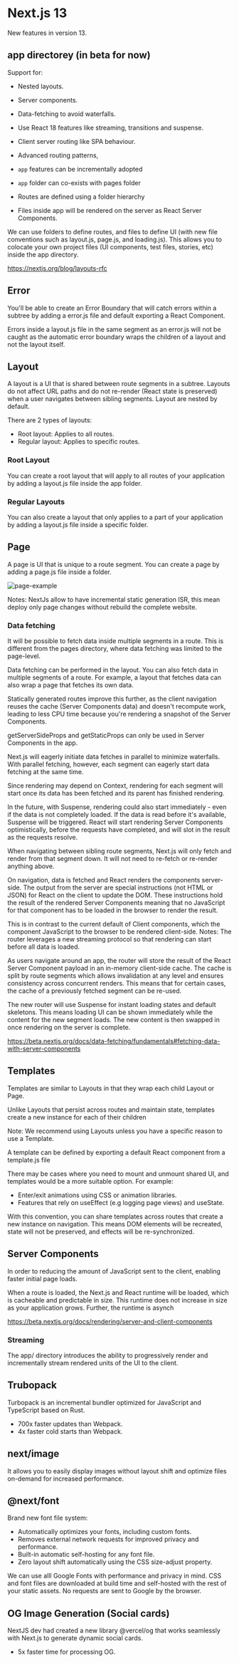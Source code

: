 # Next.js 13

New features in version 13.

## app directorey (in beta for now)

Support for:

- Nested layouts.
- Server components.
- Data-fetching to avoid waterfalls.
- Use React 18 features like streaming, transitions and suspense.
- Client server routing like SPA behaviour.
- Advanced routing patterns,

- `app` features can be incrementally adopted
- `app` folder can co-exists with pages folder
- Routes are defined using a folder hierarchy
- Files inside app will be rendered on the server as React Server Components.

We can use folders to define routes, and files to define UI (with new file conventions such as layout.js, page.js, and loading.js).
This allows you to colocate your own project files (UI components, test files, stories, etc) inside the app directory.

https://nextjs.org/blog/layouts-rfc

## Error

You'll be able to create an Error Boundary that will catch errors within a subtree by adding a error.js file and default exporting a React Component.

Errors inside a layout.js file in the same segment as an error.js will not be caught as the automatic error boundary wraps the children of a layout and not the layout itself.

## Layout

A layout is a UI that is shared between route segments in a subtree. Layouts do not affect URL paths and do not re-render (React state is preserved) when a user navigates between sibling segments. Layout are nested by default.

There are 2 types of layouts:

- Root layout: Applies to all routes.
- Regular layout: Applies to specific routes.

### Root Layout

You can create a root layout that will apply to all routes of your application by adding a layout.js file inside the app folder.

### Regular Layouts

You can also create a layout that only applies to a part of your application by adding a layout.js file inside a specific folder.

## Page

A page is UI that is unique to a route segment. You can create a page by adding a page.js file inside a folder.

![page-example](https://user-images.githubusercontent.com/17195702/230880845-0d43a01c-96d1-455b-bb6a-96c670bf2c1a.png)

Notes:
NextJs allow to have incremental static generation ISR, this mean deploy only page changes without rebuild the complete website.

### Data fetching

It will be possible to fetch data inside multiple segments in a route. This is different from the pages directory, where data fetching was limited to the page-level.

Data fetching can be performed in the layout. You can also fetch data in multiple segments of a route. For example, a layout that fetches data can also wrap a page that fetches its own data.

Statically generated routes improve this further, as the client navigation reuses the cache (Server Components data) and doesn't recompute work, leading to less CPU time because you're rendering a snapshot of the Server Components.

getServerSideProps and getStaticProps can only be used in Server Components in the app.

Next.js will eagerly initiate data fetches in parallel to minimize waterfalls. With parallel fetching, however, each segment can eagerly start data fetching at the same time.

Since rendering may depend on Context, rendering for each segment will start once its data has been fetched and its parent has finished rendering.

In the future, with Suspense, rendering could also start immediately - even if the data is not completely loaded. If the data is read before it's available, Suspense will be triggered. React will start rendering Server Components optimistically, before the requests have completed, and will slot in the result as the requests resolve.

When navigating between sibling route segments, Next.js will only fetch and render from that segment down. It will not need to re-fetch or re-render anything above.

On navigation, data is fetched and React renders the components server-side. The output from the server are special instructions (not HTML or JSON) for React on the client to update the DOM. These instructions hold the result of the rendered Server Components meaning that no JavaScript for that component has to be loaded in the browser to render the result.

This is in contrast to the current default of Client components, which the component JavaScript to the browser to be rendered client-side.
Notes: The router leverages a new streaming protocol so that rendering can start before all data is loaded.

As users navigate around an app, the router will store the result of the React Server Component payload in an in-memory client-side cache. The cache is split by route segments which allows invalidation at any level and ensures consistency across concurrent renders. This means that for certain cases, the cache of a previously fetched segment can be re-used.

The new router will use Suspense for instant loading states and default skeletons. This means loading UI can be shown immediately while the content for the new segment loads. The new content is then swapped in once rendering on the server is complete.

https://beta.nextjs.org/docs/data-fetching/fundamentals#fetching-data-with-server-components

## Templates

Templates are similar to Layouts in that they wrap each child Layout or Page.

Unlike Layouts that persist across routes and maintain state, templates create a new instance for each of their children

Note: We recommend using Layouts unless you have a specific reason to use a Template.

A template can be defined by exporting a default React component from a template.js file

There may be cases where you need to mount and unmount shared UI, and templates would be a more suitable option. For example:

- Enter/exit animations using CSS or animation libraries.
- Features that rely on useEffect (e.g logging page views) and useState.

With this convention, you can share templates across routes that create a new instance on navigation. This means DOM elements will be recreated, state will not be preserved, and effects will be re-synchronized.

## Server Components

In order to  reducing the amount of JavaScript sent to the client, enabling faster initial page loads.

When a route is loaded, the Next.js and React runtime will be loaded, which is cacheable and predictable in size. This runtime does not increase in size as your application grows. Further, the runtime is asynch

https://beta.nextjs.org/docs/rendering/server-and-client-components

### Streaming

The app/ directory introduces the ability to progressively render and incrementally stream rendered units of the UI to the client.

## Trubopack 

Turbopack is an incremental bundler optimized for JavaScript and TypeScript based on Rust.

- 700x faster updates than Webpack.
- 4x faster cold starts than Webpack.

## next/image

It allows you to easily display images without layout shift and optimize files on-demand for increased performance.

## @next/font

Brand new font file system:

- Automatically optimizes your fonts, including custom fonts.
- Removes external network requests for improved privacy and performance.
- Built-in automatic self-hosting for any font file.
- Zero layout shift automatically using the CSS size-adjust property.

We can use alll Google Fonts with performance and privacy in mind. CSS and font files are downloaded at build time and self-hosted with the rest of your static assets. No requests are sent to Google by the browser.

## OG Image Generation (Social cards)

NextJS dev had created a new library @vercel/og that works seamlessly with Next.js to generate dynamic social cards.

- 5x faster time for processing OG.
